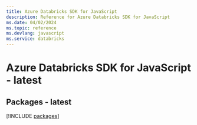 ```yaml
---
title: Azure Databricks SDK for JavaScript
description: Reference for Azure Databricks SDK for JavaScript
ms.date: 04/02/2024
ms.topic: reference
ms.devlang: javascript
ms.service: databricks
---
```

# Azure Databricks SDK for JavaScript - latest
## Packages - latest
[!INCLUDE [packages](databricks-index.md)]